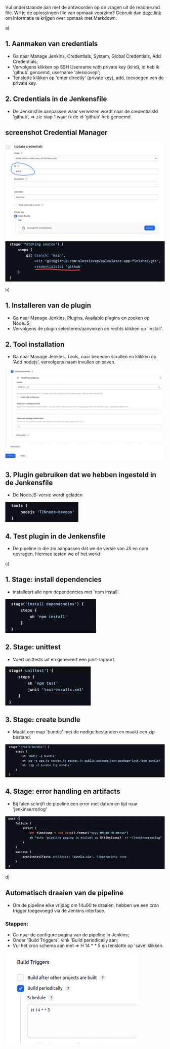 Vul onderstaande aan met de antwoorden op de vragen uit de readme.md file. Wil je de oplossingen file van opmaak voorzien? Gebruik dan [deze link](https://github.com/adam-p/markdown-here/wiki/Markdown-Cheatsheet) om informatie te krijgen over
opmaak met Markdown.


a)

## 1. Aanmaken van credentials
- Ga naar Manage Jenkins, Credentials, System, Global Credentials, Add Credentials;
- Vervolgens klikken op SSH Usenrame with private key (kind), id heb ik 'github' genoemd, username 'alessiovep';
- Tenslotte klikken op 'enter directly' (private key), add, toevoegen van de private key.

## 2. Credentials in de Jenkensfile
- De Jenkinsfile aanpassen waar verwezen wordt naar de credentialsId 'github', => zie stap 1 waar ik de id 'github' heb genoemd.

## screenshot Credential Manager
![Credential Manager Screenshot](Screenshot-credential-manager.png)
![Credential id Screenshot](Screenshot-credentials-id.png)


b)

## 1. Installeren van de plugin
- Ga naar Manage Jenkins, Plugins, Available plugins en zoeken op NodeJS;
- Vervolgens de plugin selecteren/aanvinken en rechts klikken op 'install'.

## 2. Tool installation
- Ga naar Manage Jenkins, Tools, naar beneden scrollen en klikken op 'Add nodejs', vervolgens naam invullen en saven.

![Tools Screenshot](Screenshot-tools.png)

## 3. Plugin gebruiken dat we hebben ingesteld in de Jenkensfile
- De NodeJS-versie wordt geladen

![Plugin laden screenshot](Screenshot-plugin.png)

## 4. Test plugin in de Jenkensfile
- De pipeline in die zin aanpassen dat we de versie van JS en npm opvragen, hiermee testen we of het werkt.

  
c)

## 1. Stage: install dependencies
- installeert alle npm dependencies met 'npm install'.

![Stage dependencies Screenshot](Screenshot-stage-dependencies.png)

## 2. Stage: unittest
- Voert unittests uit en genereert een junit-rapport.

![Stage unittest Screenshot](Screenshot-stage-unittest.png)

## 3. Stage: create bundle
- Maakt een map 'bundle' met de nodige bestanden en maakt een zip-bestand.

![Stage bundle Screenshot](Screenshot-stage-bundle.png)

## 4. Stage: error handling en artifacts
- Bij falen schrijft de pipeline een error met datum en tijd naar 'jenkinserrorlog'

![Stage dependencies Screenshot](Screenshot-stage-errorhandling.png)

d)

## Automatisch draaien van de pipeline
- Om de pipeline elke vrijdag om 14u00 te draaien, hebben we een cron trigger toegevoegd via de Jenkins interface.

### Stappen:
- Ga naar de configure pagina van de pipeline in Jenkins;
- Onder 'Build Triggers', vink 'Build periodically aan;
- Vul het cron schema aan met => H 14 * * 5 en tenslotte op 'save' klikken.

![Build Trigger Screenshot](Screenshot-build-trigger.png)

